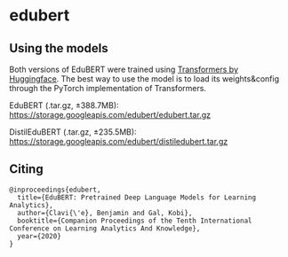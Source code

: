 # edubert

## Using the models

Both versions of EduBERT were trained using [Transformers by Huggingface](https://github.com/huggingface/transformers). The best way to use the model is to load its weights&config through the PyTorch implementation of Transformers.

EduBERT (.tar.gz, ±388.7MB): https://storage.googleapis.com/edubert/edubert.tar.gz

DistilEduBERT (.tar.gz, ±235.5MB): https://storage.googleapis.com/edubert/distiledubert.tar.gz


## Citing

```
@inproceedings{edubert,
  title={EduBERT: Pretrained Deep Language Models for Learning Analytics},
  author={Clavi{\'e}, Benjamin and Gal, Kobi},
  booktitle={Companion Proceedings of the Tenth International Conference on Learning Analytics And Knowledge},
  year={2020}
}
```
